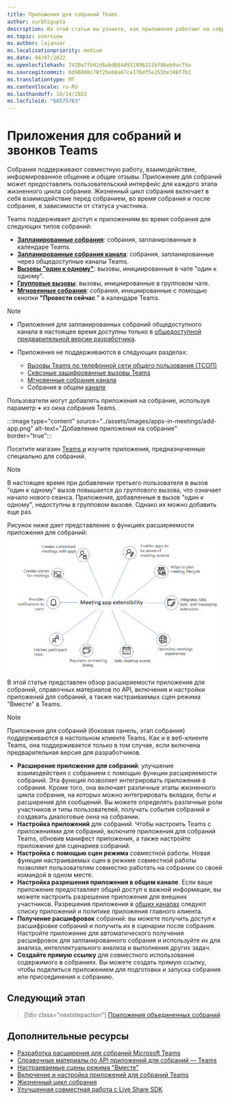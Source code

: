 ```yaml
---
title: Приложения для собраний Teams
author: surbhigupta
description: Из этой статьи вы узнаете, как приложения работают на собраниях Microsoft Teams на основе роли участника и пользователя, а также расширяемости приложений.
ms.topic: overview
ms.author: lajanuar
ms.localizationpriority: medium
ms.date: 04/07/2022
ms.openlocfilehash: 7420a7fb92d6abd684d931896221bf86eb9acf9a
ms.sourcegitcommit: bd96080c78f25eb0a67ce176df5e255be348f7b1
ms.translationtype: MT
ms.contentlocale: ru-RU
ms.lasthandoff: 10/14/2022
ms.locfileid: "68575763"
---
```

# <a name="apps-for-teams-meetings-and-calls"></a>Приложения для собраний и звонков Teams

Собрания поддерживают совместную работу, взаимодействие, информированное общение и общие отзывы. Приложение для собраний может предоставлять пользовательский интерфейс для каждого этапа жизненного цикла собрания. Жизненный цикл собрания включает в себя взаимодействие перед собранием, во время собрания и после собрания, в зависимости от статуса участника.

Teams поддерживает доступ к приложениям во время собрания для следующих типов собраний:

* [**Запланированные собрания**](https://support.microsoft.com/office/schedule-a-meeting-in-teams-943507a9-8583-4c58-b5d2-8ec8265e04e5#ID0EFBD=Desktop): собрания, запланированные в календаре Teams.
* [**Запланированные собрания канала**](https://support.microsoft.com/office/schedule-a-meeting-in-teams-943507a9-8583-4c58-b5d2-8ec8265e04e5#ID0EFBD=Desktop): собрания, запланированные через общедоступные каналы Teams.
* [**Вызовы "один к одному"**](https://support.microsoft.com/office/start-a-call-from-a-chat-in-teams-f5138c9d-df4c-43d8-9cf6-53400c1a7798): вызовы, инициированные в чате "один к одному".
* [**Групповые вызовы**](https://support.microsoft.com/office/start-a-call-from-a-chat-in-teams-f5138c9d-df4c-43d8-9cf6-53400c1a7798): вызовы, инициированные в групповом чате.
* [**Мгновенные собрания**](https://support.microsoft.com/office/start-an-instant-meeting-in-teams-ff95e53f-8231-4739-87fa-00b9723f4ef5): собрания, инициированные с помощью кнопки **"Провести сейчас** " в календаре Teams.

> [!NOTE]
>
> * Приложения для запланированных собраний общедоступного канала в настоящее время доступны только в [общедоступной предварительной версии разработчика](../resources/dev-preview/developer-preview-intro.md).
>
> * Приложения не поддерживаются в следующих разделах:
>   * [Вызовы Teams по телефонной сети общего пользования (ТСОП)](/microsoftteams/cloud-voice-landing-page#public-switched-telephone-network-connectivity-options)
>   * [Сквозные зашифрованные вызовы Teams](https://support.microsoft.com/office/use-end-to-end-encryption-for-teams-calls-1274b4d2-b5c5-4b24-a376-606fa6728a90)
>   * [Мгновенные собрания канала](https://support.microsoft.com/office/start-an-instant-meeting-in-teams-ff95e53f-8231-4739-87fa-00b9723f4ef5)
>   * Собрания в общем [канале](https://support.microsoft.com/office/what-is-a-shared-channel-in-teams-e70a8c22-fee4-4d6e-986f-9e0781d7d11d)

Пользователи могут добавлять приложения на собрание, используя параметр **+** из окна собрания Teams.

:::image type="content" source="../assets/images/apps-in-meetings/add-app.png" alt-text="Добавление приложения на собрание" border="true":::

Посетите магазин [Teams и](https://go.microsoft.com/fwlink/p/?LinkID=2183121) изучите приложения, предназначенные специально для собраний.

> [!NOTE]
>
> В настоящее время при добавлении третьего пользователя в вызов "один к одному" вызов повышается до группового вызова, что означает начало нового сеанса. Приложения, добавленные в вызов "один к одному", недоступны в групповом вызове. Однако их можно добавить еще раз.

Рисунок ниже дает представление о функциях расширяемости приложения для собраний:

![Расширяемость приложения для собраний](../assets/images/apps-in-meetings/meetingappextensibility.png)

В этой статье представлен обзор расширяемости приложения для собраний, справочных материалов по API, включения и настройки приложений для собраний, а также настраиваемых сцен режима "Вместе" в Teams.

> [!NOTE]
>
> Приложения для собраний (боковая панель, этап собрания) поддерживаются в настольном клиенте Teams. Как и в веб-клиенте Teams, она поддерживается только в том случае, если включена предварительная версия для разработчиков.

* **Расширение приложения для собраний**: улучшение взаимодействия с собранием с помощью функции расширяемости собраний. Эта функция позволяет интегрировать приложения в собрания. Кроме того, она включает различные этапы жизненного цикла собрания, на которых можно интегрировать вкладки, боты и расширения для сообщений. Вы можете определять различные роли участников и типы пользователей, получать события собраний и создавать диалоговые окна на собрании.
* **Настройка приложений** для собраний. Чтобы настроить Teams с приложениями для собраний, включите приложения для собраний Teams, обновив манифест приложения, а также настройте приложения для сценариев собраний.
* **Настройка с помощью сцен режима** совместной работы. Новая функция настраиваемых сцен в режиме совместной работы позволяет пользователям совместно работать на собрании со своей командой в одном месте.
* **Настройка разрешения приложения в общем канале**. Если ваше приложение предоставляет общий доступ к важной информации, вы можете настроить разрешение приложения для внешних участников. Разрешения приложения в [общих каналах](../concepts/build-and-test/Shared-channels.md) следуют списку приложений и политике приложения главного клиента.
* **Получение расшифровок** собраний: вы можете получить доступ к расшифровке собраний и получить их в сценарии после собрания. Настройте приложение для автоматического получения расшифровок для запланированного собрания и используйте их для анализа, интеллектуального анализа и выполнения других задач.
* **Создайте прямую ссылку** для совместного использования содержимого в собраниях. Вы можете создать прямую ссылку, чтобы поделиться приложением для подготовки и запуска собрания или присоединения к собранию.

## <a name="next-step"></a>Следующий этап

> [!div class="nextstepaction"]
> [Приложения объединенных собраний](meeting-app-extensibility.md)

## <a name="see-also"></a>Дополнительные ресурсы

* [Разработка расширения для собраний Microsoft Teams](~/apps-in-teams-meetings/design/designing-apps-in-meetings.md)
* [Справочные материалы по API приложений для собраний — Teams](~/apps-in-teams-meetings/api-references.md)
* [Настраиваемые сцены режима "Вместе"](~/apps-in-teams-meetings/teams-together-mode.md)
* [Включение и настройка приложений для собраний Teams](~/apps-in-teams-meetings/enable-and-configure-your-app-for-teams-meetings.md)
* [Жизненный цикл собрания](meeting-app-extensibility.md#meeting-lifecycle)
* [Улучшенная совместная работа с Live Share SDK](teams-live-share-overview.md)
